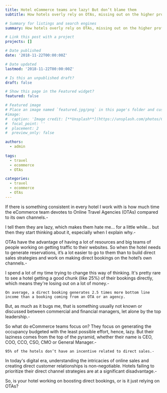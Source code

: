 ```yaml
---
title: Hotel eCommerce teams are lazy! But don’t blame them
subtitle: How hotels overly rely on OTAs, missing out on the higher profits and customer relationships that come from boosting direct bookings.

# Summary for listings and search engines
summary: How hotels overly rely on OTAs, missing out on the higher profits and customer relationships that come from boosting direct bookings.

# Link this post with a project
projects: []

# Date published
date: '2018-11-22T00:00:00Z'

# Date updated
lastmod: '2018-11-22T00:00:00Z'

# Is this an unpublished draft?
draft: false

# Show this page in the Featured widget?
featured: false

# Featured image
# Place an image named `featured.jpg/png` in this page's folder and customize its options here.
#image:
#  caption: 'Image credit: [**Unsplash**](https://unsplash.com/photos/CpkOjOcXdUY)'
#  focal_point: ''
#  placement: 2
#  preview_only: false

authors:
  - admin
  
tags:
  - travel
  - ecommerce
  - OTAs

categories:
  - travel
  - ecommerce
  - OTAs
---
```


If there is something consistent in every hotel I work with is how much time the eCommerce team devotes to Online Travel Agencies (OTAs) compared to its own channels.-

I tell them they are lazy, which makes them hate me... for a little while... but then they start thinking about it, especially when I explain why.-

OTAs have the advantage of having a lot of resources and big teams of people working on getting traffic to their websites. So when the hotel needs to generate reservations, it’s a lot easier to go to them than to build direct sales strategies and work on making direct bookings on the hotel’s own channels.-

I spend a lot of my time trying to change this way of thinking. It's pretty rare to see a hotel getting a good chunk (like 25%) of their bookings directly, which means they're losing out on a lot of money.-

```
On average, a direct booking generates 2.5 times more bottom line income than a booking coming from an OTA or an agency.
```

But, as much as it bugs me, that is something usually not known or discussed between commercial and financial managers, let alone by the top leadership.-

So what do eCommerce teams focus on?
They focus on generating the occupancy budgeted with the least possible effort, hence, lazy. But their laziness comes from the top of the pyramid, whether their name is CEO, COO, CCO, CSO, CMO or General Manager.-

```
95% of the hotels don’t have an incentive related to direct sales.-
```

In today's digital era, understanding the intricacies of online sales and creating direct customer relationships is non-negotiable. Hotels failing to prioritize their direct channel strategies are at a significant disadvantage.-

So, is your hotel working on boosting direct bookings, or is it just relying on OTAs?